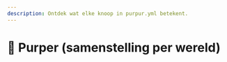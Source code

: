 ```yaml
---
description: Ontdek wat elke knoop in purpur.yml betekent.
---
```


# 🦑 Purper (samenstelling per wereld)
